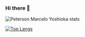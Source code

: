 ### Hi there 👋

![Peterson Marcelo Yoshioka stats](https://github-readme-stats.vercel.app/api?username=marceloyoshioka&show_icons=true&theme=tokyonight)

[![Top Langs](https://github-readme-stats.vercel.app/api/top-langs/?username=marceloyoshioka&langs_count=8)](https://github.com/marceloyoshioka)



<!--
**marceloyoshioka/marceloyoshioka** is a ✨ _special_ ✨ repository because its `README.md` (this file) appears on your GitHub profile.

Here are some ideas to get you started:

- 🔭 I’m currently working on ...
- 🌱 I’m currently learning ...
- 👯 I’m looking to collaborate on ...
- 🤔 I’m looking for help with ...
- 💬 Ask me about ...
- 📫 How to reach me: ...
- 😄 Pronouns: ...
- ⚡ Fun fact: ...
-->
